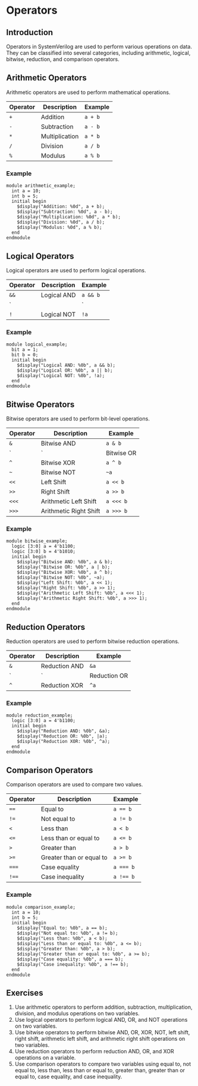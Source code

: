 # Operators

## Introduction
Operators in SystemVerilog are used to perform various operations on data. They can be classified into several categories, including arithmetic, logical, bitwise, reduction, and comparison operators.

## Arithmetic Operators
Arithmetic operators are used to perform mathematical operations.

| Operator | Description | Example |
|----------|-------------|---------|
| `+`      | Addition    | `a + b` |
| `-`      | Subtraction | `a - b` |
| `*`      | Multiplication | `a * b` |
| `/`      | Division    | `a / b` |
| `%`      | Modulus     | `a % b` |

### Example
```SV
module arithmetic_example;
  int a = 10;
  int b = 5;
  initial begin
    $display("Addition: %0d", a + b);
    $display("Subtraction: %0d", a - b);
    $display("Multiplication: %0d", a * b);
    $display("Division: %0d", a / b);
    $display("Modulus: %0d", a % b);
  end
endmodule
```

## Logical Operators
Logical operators are used to perform logical operations.

| Operator | Description | Example |
|----------|-------------|---------|
| `&&`     | Logical AND | `a && b` |
| `||`     | Logical OR  | `a || b` |
| `!`      | Logical NOT | `!a`     |

### Example
```SV
module logical_example;
  bit a = 1;
  bit b = 0;
  initial begin
    $display("Logical AND: %0b", a && b);
    $display("Logical OR: %0b", a || b);
    $display("Logical NOT: %0b", !a);
  end
endmodule
```

## Bitwise Operators
Bitwise operators are used to perform bit-level operations.

| Operator | Description | Example |
|----------|-------------|---------|
| `&`      | Bitwise AND | `a & b` |
| `|`      | Bitwise OR  | `a | b` |
| `^`      | Bitwise XOR | `a ^ b` |
| `~`      | Bitwise NOT | `~a`    |
| `<<`     | Left Shift  | `a << b` |
| `>>`     | Right Shift | `a >> b` |
| `<<<`    | Arithmetic Left Shift | `a <<< b` |
| `>>>`    | Arithmetic Right Shift | `a >>> b` |

### Example
```SV
module bitwise_example;
  logic [3:0] a = 4'b1100;
  logic [3:0] b = 4'b1010;
  initial begin
    $display("Bitwise AND: %0b", a & b);
    $display("Bitwise OR: %0b", a | b);
    $display("Bitwise XOR: %0b", a ^ b);
    $display("Bitwise NOT: %0b", ~a);
    $display("Left Shift: %0b", a << 1);
    $display("Right Shift: %0b", a >> 1);
    $display("Arithmetic Left Shift: %0b", a <<< 1);
    $display("Arithmetic Right Shift: %0b", a >>> 1);
  end
endmodule
```

## Reduction Operators
Reduction operators are used to perform bitwise reduction operations.

| Operator | Description | Example |
|----------|-------------|---------|
| `&`      | Reduction AND | `&a` |
| `|`      | Reduction OR  | `|a` |
| `^`      | Reduction XOR | `^a` |

### Example
```SV
module reduction_example;
  logic [3:0] a = 4'b1100;
  initial begin
    $display("Reduction AND: %0b", &a);
    $display("Reduction OR: %0b", |a);
    $display("Reduction XOR: %0b", ^a);
  end
endmodule
```

## Comparison Operators
Comparison operators are used to compare two values.

| Operator | Description | Example |
|----------|-------------|---------|
| `==`     | Equal to    | `a == b` |
| `!=`     | Not equal to| `a != b` |
| `<`      | Less than   | `a < b`  |
| `<=`     | Less than or equal to | `a <= b` |
| `>`      | Greater than| `a > b`  |
| `>=`     | Greater than or equal to | `a >= b` |
| `===`    | Case equality | `a === b` |
| `!==`    | Case inequality | `a !== b` |

### Example
```SV
module comparison_example;
  int a = 10;
  int b = 5;
  initial begin
    $display("Equal to: %0b", a == b);
    $display("Not equal to: %0b", a != b);
    $display("Less than: %0b", a < b);
    $display("Less than or equal to: %0b", a <= b);
    $display("Greater than: %0b", a > b);
    $display("Greater than or equal to: %0b", a >= b);
    $display("Case equality: %0b", a === b);
    $display("Case inequality: %0b", a !== b);
  end
endmodule
```

## Exercises
1. Use arithmetic operators to perform addition, subtraction, multiplication, division, and modulus operations on two variables.
2. Use logical operators to perform logical AND, OR, and NOT operations on two variables.
3. Use bitwise operators to perform bitwise AND, OR, XOR, NOT, left shift, right shift, arithmetic left shift, and arithmetic right shift operations on two variables.
4. Use reduction operators to perform reduction AND, OR, and XOR operations on a variable.
5. Use comparison operators to compare two variables using equal to, not equal to, less than, less than or equal to, greater than, greater than or equal to, case equality, and case inequality.

